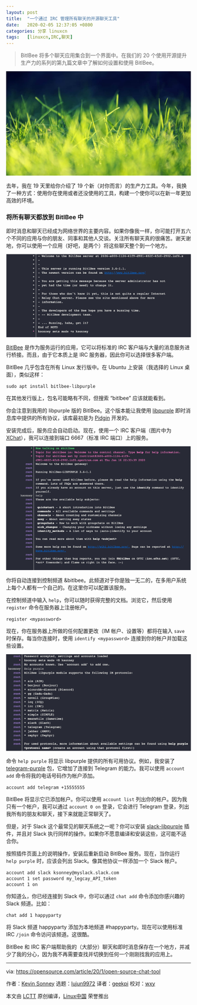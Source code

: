 ```yaml
---
layout: post
title:	"一个通过 IRC 管理所有聊天的开源聊天工具"
date:	2020-02-05 12:37:05 +0800 
categories:	分享 linuxcn 
tags:	[linuxcn,IRC,聊天]
---
```




> 
> BitlBee 将多个聊天应用集合到一个界面中。在我们的 20 个使用开源提升生产力的系列的第九篇文章中了解如何设置和使用 BitlBee。
> 
> 
> 


![](/Asserts/Images/album/202002/05/123636dw8uw34mbkqzmw84.jpg)


去年，我在 19 天里给你介绍了 19 个新（对你而言）的生产力工具。今年，我换了一种方式：使用你在使用或者还没使用的工具，构建一个使你可以在新一年更加高效的环境。


### 将所有聊天都放到 BitlBee 中


即时消息和聊天已经成为网络世界的主要内容。如果你像我一样，你可能打开五六个不同的应用与你的朋友、同事和其他人交谈。关注所有聊天真的很痛苦。谢天谢地，你可以使用一个应用（好吧，是两个）将这些聊天整个到一个地方。


![BitlBee on XChat](/Asserts/Images/album/202002/05/123716nrkyym1m8yki85sw.png "BitlBee on XChat")


[BitlBee](https://www.bitlbee.org/) 是作为服务运行的应用，它可以将标准的 IRC 客户端与大量的消息服务进行桥接。而且，由于它本质上是 IRC 服务器，因此你可以选择很多客户端。


BitlBee 几乎包含在所有 Linux 发行版中。在 Ubuntu 上安装（我选择的 Linux 桌面），类似这样：



```
sudo apt install bitlbee-libpurple
```

在其他发行版上，包名可能略有不同，但搜索 “bitlbee” 应该就能看到。


你会注意到我用的 libpurple 版的 BitlBee。这个版本能让我使用 [libpurple](https://developer.pidgin.im/wiki/WhatIsLibpurple) 即时消息库中提供的所有协议，该库最初是为 [Pidgin](http://pidgin.im/) 开发的。


安装完成后，服务应会自动启动。现在，使用一个 IRC 客户端（图片中为 [XChat](http://xchat.org/)），我可以连接到端口 6667（标准 IRC 端口）上的服务。


![Initial BitlBee connection](/Asserts/Images/album/202002/05/123734r43n4lj54j5jqbrb.png "Initial BitlBee connection")


你将自动连接到控制频道 &bitlbee。此频道对于你是独一无二的，在多用户系统上每个人都有一个自己的。在这里你可以配置该服务。


在控制频道中输入 `help`，你可以随时获得完整的文档。浏览它，然后使用 `register` 命令在服务器上注册帐户。



```
register <mypassword>
```

现在，你在服务器上所做的任何配置更改（IM 帐户、设置等）都将在输入 `save` 时保存。每当你连接时，使用 `identify <mypassword>` 连接到你的帐户并加载这些设置。


![purple settings](/Asserts/Images/album/202002/05/123750o051n2yu8u00rgz1.png "purple settings")


命令 `help purple` 将显示 libpurple 提供的所有可用协议。例如，我安装了 [telegram-purple](https://github.com/majn/telegram-purple) 包，它增加了连接到 Telegram 的能力。我可以使用 `account add` 命令将我的电话号码作为帐户添加。



```
account add telegram +15555555
```

BitlBee 将显示它已添加帐户。你可以使用 `account list` 列出你的帐户。因为我只有一个帐户，我可以通过 `account 0 on` 登录，它会进行 Telegram 登录，列出我所有的朋友和聊天，接下来就能正常聊天了。


但是，对于 Slack 这个最常见的聊天系统之一呢？你可以安装 [slack-libpurple](https://github.com/dylex/slack-libpurple) 插件，并且对 Slack 执行同样的操作。如果你不愿意编译和安装这些，这可能不适合你。


按照插件页面上的说明操作，安装后重新启动 BitlBee 服务。现在，当你运行 `help purple` 时，应该会列出 Slack。像其他协议一样添加一个 Slack 帐户。



```
account add slack ksonney@myslack.slack.com
account 1 set password my_legcay_API_token
account 1 on
```

你知道么，你已经连接到 Slack 中，你可以通过 `chat add` 命令添加你感兴趣的 Slack 频道。比如：



```
chat add 1 happyparty
```

将 Slack 频道 happyparty 添加为本地频道 #happyparty。现在可以使用标准 IRC `/join` 命令访问该频道。这很酷。


BitlBee 和 IRC 客户端帮助我的（大部分）聊天和即时消息保存在一个地方，并减少了我的分心，因为我不再需要查找并切换到任何一个刚刚找我的应用上。




---


via: <https://opensource.com/article/20/1/open-source-chat-tool>


作者：[Kevin Sonney](https://opensource.com/users/ksonney) 选题：[lujun9972](https://github.com/lujun9972) 译者：[geekpi](https://github.com/geekpi) 校对：[wxy](https://github.com/wxy)


本文由 [LCTT](https://github.com/LCTT/TranslateProject) 原创编译，[Linux中国](https://linux.cn/) 荣誉推出
